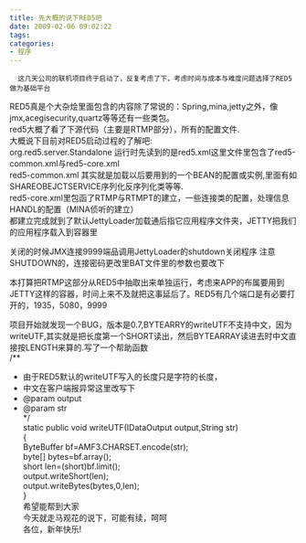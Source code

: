 ```yaml
---
title: 先大概的说下RED5吧
date: 2009-02-06 09:02:22
tags:
categories:
- 程序
---
```

      这几天公司的联机项目终于启动了，反复考虑了下，考虑时间与成本与难度问题选择了RED5做为基础平台   
 RED5真是个大杂烩里面包含的内容除了常说的：Spring,mina,jetty之外，像jmx,acegisecurity,quartz等等还有一些类包。   
 red5大概了看了下源代码（主要是RTMP部分），所有的配置文件.   
 大概说下目前对RED5启动过程的了解吧:   
 org.red5.server.Standalone 运行时先读到的是red5.xml这里文件里包含了red5-common.xml与red5-core.xml   
 red5-common.xml 其实就是加载以后要用到的一个BEAN的配置或实例,里面有如SHAREOBEJCTSERVICE序列化反序列化类等等.   
 red5-core.xml里包函了RTMP与RTMPT的建立，一些连接类的配置，处理信息HANDL的配置（MINA侦听的建立）   
 都建立完成就到了默认JettyLoader加载通后指它应用程序文件夹，JETTY把我们的应用程序载入到容器里   
   
 关闭的时候JMX连接9999端品调用JettyLoader的shutdown关闭程序 注意SHUTDOWN的，连接密码更改里BAT文件里的参数也要改下   
   
 本打算把RTMP这部分从RED5中抽取出来单独运行，考虑来APP的布属要用到JETTY这样的容器，时间上来不及就把这事延后了。RED5有几个端口是有必要打开的，1935，5080，9999   
   
 项目开始就发现一个BUG，版本是0.7,BYTEARRY的writeUTF不支持中文，因为writeUTF,其实就是把长度第一个SHORT读出，然后BYTEARRAY读进去时中文直接按LENGTH来算的.写了一个帮助函数   
 /**   
 * 由于RED5默认的writeUTF写入的长度只是字符的长度，   
 * 中文在客户端报异常这里改写下   
 * @param output   
 * @param str   
 */   
 static public void writeUTF(IDataOutput output,String str)   
 {   
 ByteBuffer bf=AMF3.CHARSET.encode(str);   
 byte[] bytes=bf.array();   
 short len=(short)bf.limit();   
 output.writeShort(len);   
 output.writeBytes(bytes,0,len);   
 }   
 希望能帮到大家   
 今天就走马观花的说下，可能有续，呵呵   
 各位，新年快乐!   
   
